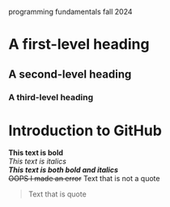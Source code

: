 programming fundamentals fall 2024
# A first-level heading
## A second-level heading
### A third-level heading
# Introduction to GitHub
**This text is bold**\
*This text is italics*\
***This text is both bold and italics***\
~~OOPS I made an error~~
Text that is not a quote
> Text that is quote
